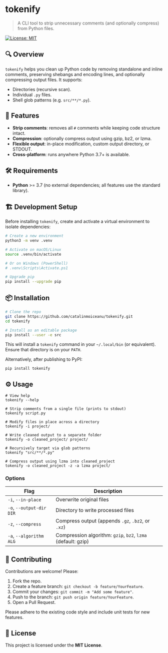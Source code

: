 # tokenify

> A CLI tool to strip unnecessary comments (and optionally compress) from Python files.

[![License: MIT](https://img.shields.io/badge/License-MIT-blue.svg)](LICENSE)

## 🔍 Overview

`tokenify` helps you clean up Python code by removing standalone and inline comments, preserving shebangs and encoding lines, and optionally compressing output files. It supports:

- Directories (recursive scan).
- Individual `.py` files.
- Shell glob patterns (e.g. `src/**/*.py`).

## 🚀 Features

- **Strip comments**: removes all `#` comments while keeping code structure intact.
- **Compression**: optionally compress output using gzip, bz2, or lzma.
- **Flexible output**: in-place modification, custom output directory, or STDOUT.
- **Cross-platform**: runs anywhere Python 3.7+ is available.

## 🛠️ Requirements

- **Python** >= 3.7 (no external dependencies; all features use the standard library).

## 🏗️ Development Setup

Before installing `tokenify`, create and activate a virtual environment to isolate dependencies:

```bash
# Create a new environment
python3 -m venv .venv

# Activate on macOS/Linux
source .venv/bin/activate

# Or on Windows (PowerShell)
# .venv\Scripts\Activate.ps1

# Upgrade pip
pip install --upgrade pip
```

## 📦 Installation

```bash
# Clone the repo
git clone https://github.com/catalinmoiceanu/tokenify.git
cd tokenify

# Install as an editable package
pip install --user -e src
```

This will install a `tokenify` command in your `~/.local/bin` (or equivalent). Ensure that directory is on your `PATH`.

Alternatively, after publishing to PyPI:

```bash
pip install tokenify
```

## ⚙️ Usage

```shell
# View help
tokenify --help

# Strip comments from a single file (prints to stdout)
tokenify script.py

# Modify files in place across a directory
tokenify -i project/

# Write cleaned output to a separate folder
tokenify -o cleaned_project/ project/

# Recursively target via glob patterns
tokenify "src/**/*.py"

# Compress output using lzma into cleaned_project
tokenify -o cleaned_project -z -a lzma project/
```

### Options

| Flag                         | Description                                               |
|------------------------------|-----------------------------------------------------------|
| `-i`, `--in-place`           | Overwrite original files                                  |
| `-o`, `--output-dir DIR`     | Directory to write processed files                        |
| `-z`, `--compress`           | Compress output (appends `.gz`, `.bz2`, or `.xz`)         |
| `-a`, `--algorithm ALG`      | Compression algorithm: `gzip`, `bz2`, `lzma` (default: gzip) |

## 🤝 Contributing

Contributions are welcome! Please:

1. Fork the repo.
2. Create a feature branch: `git checkout -b feature/YourFeature`.
3. Commit your changes: `git commit -m "Add some feature"`.
4. Push to the branch: `git push origin feature/YourFeature`.
5. Open a Pull Request.

Please adhere to the existing code style and include unit tests for new features.

## 📄 License

This project is licensed under the **MIT License**.